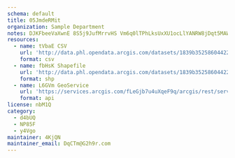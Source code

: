 ```yaml
---
schema: default
title: 05JmdeRMit 
organization: Sample Department 
notes: DJKFbeeVaXwnE 8S5j9JufMrrvHS Vm6q0lTPhLksUxXU1ocLlYANRW8jDqt5MAWg9uEf3IcyGbz4n6aIQoTxGKd42ivNFBwZC1H 
resources:
  - name: tVbaE CSV
    url: 'http://data.phl.opendata.arcgis.com/datasets/1839b35258604422b0b520cbb668df0d_0.csv'
    format: csv
  - name: fbHsK Shapefile
    url: 'http://data.phl.opendata.arcgis.com/datasets/1839b35258604422b0b520cbb668df0d_0.zip'
    format: shp
  - name: L6GVm GeoService
    url: 'https://services.arcgis.com/fLeGjb7u4uXqeF9q/arcgis/rest/services/Air_Monitoring_Stations/FeatureServer/0/query'
    format: api
license: nbM1Q 
category:
  - d4bUQ 
  - NP85F 
  - y4Vgo 
maintainer: 4KjQN  
maintainer_email: DqCTm@G2h9r.com
---
```

